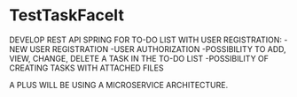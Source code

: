 # TestTaskFaceIt

DEVELOP REST API SPRING FOR TO-DO LIST WITH USER REGISTRATION: 
-NEW USER REGISTRATION 
-USER AUTHORIZATION 
-POSSIBILITY TO ADD, VIEW, CHANGE, DELETE A TASK IN THE TO-DO LIST 
-POSSIBILITY OF CREATING TASKS WITH ATTACHED FILES  

A PLUS WILL BE USING A MICROSERVICE ARCHITECTURE.
